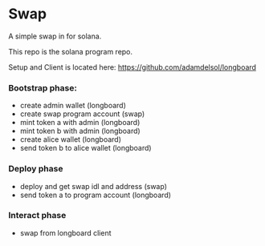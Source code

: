 # Swap

A simple swap in for solana.

This repo is the solana program repo.

Setup and Client is located here: https://github.com/adamdelsol/longboard

### Bootstrap phase:

- create admin wallet (longboard)
- create swap program account (swap)
- mint token a with admin (longboard)
- mint token b with admin (longboard)
- create alice wallet (longboard)
- send token b to alice wallet (longboard)

### Deploy phase

- deploy and get swap idl and address (swap)
- send token a to program account (longboard)

### Interact phase

- swap from longboard client
